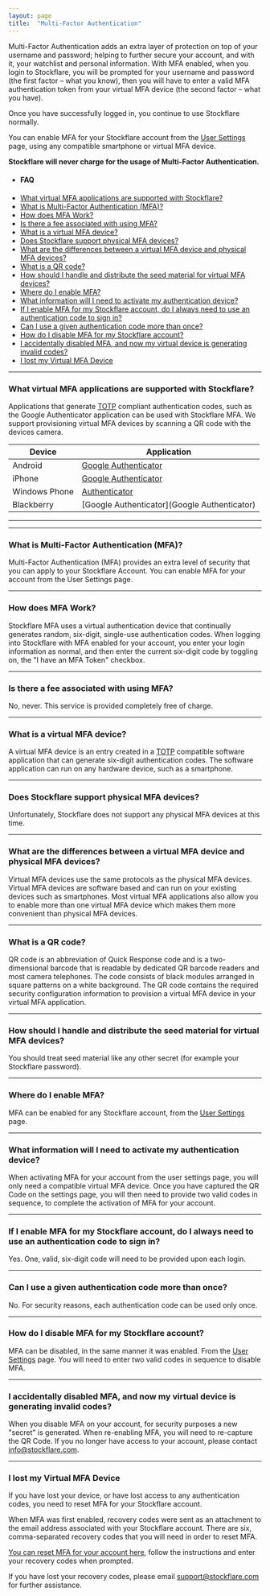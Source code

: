```yaml
---
layout: page
title:  "Multi-Factor Authentication"
---
```


Multi-Factor Authentication adds an extra layer of protection on top of your username and password; helping to further secure your account, and with it, your watchlist and personal information. With MFA enabled, when you login to Stockflare, you will be prompted for your username and password (the first factor – what you know), then you will have to enter a valid MFA authentication token from your virtual MFA device (the second factor – what you have).

Once you have successfully logged in, you continue to use Stockflare normally.

You can enable MFA for your Stockflare account from the [User Settings](https://stockflare.com/settings) page, using any compatible smartphone or virtual MFA device.

__Stockflare will never charge for the usage of Multi-Factor Authentication.__

<ul class="questions block">
  <li><h4>FAQ</h4></li>
  <li><a href="#what-virtual-mfa-applications-are-supported-with-stockflare">What virtual MFA applications are supported with Stockflare?</a></li>
  <li><a href="#what-is-multi-factor-authentication">What is Multi-Factor Authentication (MFA)?</a></li>
  <li><a href="#how-does-mfa-work">How does MFA Work?</a></li>
  <li><a href="#is-there-a-fee-associated-with-using-mfa">Is there a fee associated with using MFA?</a></li>
  <li><a href="#what-is-a-virtual-mfa-device">What is a virtual MFA device?</a></li>
  <li><a href="#does-stockflare-support-physical-mfa-devices">Does Stockflare support physical MFA devices?</a></li>
  <li><a href="#what-are-the-differences">What are the differences between a virtual MFA device and physical MFA devices?</a></li>
  <li><a href="#what-is-a-qr-code">What is a QR code?</a></li>
  <li><a href="#how-should-i-handle">How should I handle and distribute the seed material for virtual MFA devices?</a></li>
  <li><a href="#where-do-i-enable-mfa">Where do I enable MFA?</a></li>
  <li><a href="#what-information-will-i-need">What information will I need to activate my authentication device?</a></li>
  <li><a href="#if-i-enable-mfa">If I enable MFA for my Stockflare account, do I always need to use an authentication code to sign in?</a></li>
  <li><a href="#can-i-use-a-given-authentication">Can I use a given authentication code more than once?</a></li>
  <li><a href="#how-do-i-disable-mfa-for-my-stockflare-account">How do I disable MFA for my Stockflare account?</a></li>
  <li><a href="#i-accidentally-disabled-mfa">I accidentally disabled MFA, and now my virtual device is generating invalid codes?</a></li>
  <li><a href="#i-lost-my-virtual-mfa-device">I lost my Virtual MFA Device</a></li>
</ul>

---

<a class="faq" name="what-virtual-mfa-applications-are-supported-with-stockflare"></a>

### What virtual MFA applications are supported with Stockflare?
Applications that generate [TOTP](http://tools.ietf.org/html/rfc6238) compliant authentication codes, such as the Google Authenticator application can be used with Stockflare MFA. We support provisioning virtual MFA devices by scanning a QR code with the devices camera.

| Device        | Application |
|---------------|-------------|
| Android       | [Google Authenticator](https://support.google.com/accounts/answer/1066447?hl=en) |
| iPhone        | [Google Authenticator](http://itunes.apple.com/us/app/google-authenticator/id388497605?mt=8) |
| Windows Phone | [Authenticator](http://www.windowsphone.com/en-us/store/app/authenticator/e7994dbc-2336-4950-91ba-ca22d653759b) |
| Blackberry    | [Google Authenticator](Google Authenticator) |

---

<a class="faq-anchor" name="what-is-multi-factor-authentication"></a>

---

### What is Multi-Factor Authentication (MFA)?

Multi-Factor Authentication (MFA) provides an extra level of security that you can apply to your Stockflare Account. You can enable MFA for your account from the User Settings page.

---

<a class="faq-anchor" name="how-does-mfa-work"></a>

### How does MFA Work?

Stockflare MFA uses a virtual authentication device that continually generates random, six-digit, single-use authentication codes. When logging into Stockflare with MFA enabled for your account, you enter your login information as normal, and then enter the current six-digit code by toggling on, the "I have an MFA Token" checkbox.

---

<a class="faq-anchor" name="is-there-a-fee-associated-with-using-mfa"></a>

### Is there a fee associated with using MFA?

No, never. This service is provided completely free of charge.

---

<a class="faq" name="what-is-a-virtual-mfa-device"></a>

### What is a virtual MFA device?
A virtual MFA device is an entry created in a [TOTP](http://tools.ietf.org/html/rfc6238) compatible software application that can generate six-digit authentication codes. The software application can run on any hardware device, such as a smartphone.

---

<a class="faq" name="does-stockflare-support-physical-mfa-devices"></a>

### Does Stockflare support physical MFA devices?
Unfortunately, Stockflare does not support any physical MFA devices at this time.

---

<a class="faq" name="what-are-the-differences"></a>

### What are the differences between a virtual MFA device and physical MFA devices?
Virtual MFA devices use the same protocols as the physical MFA devices. Virtual MFA devices are software based and can run on your existing devices such as smartphones. Most virtual MFA applications also allow you to enable more than one virtual MFA device which makes them more convenient than physical MFA devices.

---

<a class="faq" name="what-is-a-qr-code"></a>

### What is a QR code?
QR code is an abbreviation of Quick Response code and is a two-dimensional barcode that is readable by dedicated QR barcode readers and most camera telephones. The code consists of black modules arranged in square patterns on a white background. The QR code contains the required security configuration information to provision a virtual MFA device in your virtual MFA application.

---

<a class="faq" name="how-should-i-handle"></a>

### How should I handle and distribute the seed material for virtual MFA devices?
You should treat seed material like any other secret (for example your Stockflare password).

---

<a class="faq" name="where-do-i-enable-mfa"></a>

### Where do I enable MFA?
MFA can be enabled for any Stockflare account, from the [User Settings](https://stockflare.com/settings) page.

---

<a class="faq" name="what-information-will-i-need"></a>

### What information will I need to activate my authentication device?
When activating MFA for your account from the user settings page, you will only need a compatible virtual MFA device. Once you have captured the QR Code on the settings page, you will then need to provide two valid codes in sequence, to complete the activation of MFA for your account.

---

<a class="faq" name="if-i-enable-mfa"></a>

### If I enable MFA for my Stockflare account, do I always need to use an authentication code to sign in?
Yes. One, valid, six-digit code will need to be provided upon each login.

---

<a class="faq" name="can-i-use-a-given-authentication"></a>

### Can I use a given authentication code more than once?
No. For security reasons, each authentication code can be used only once.

---

<a class="faq" name="how-do-i-disable-mfa-for-my-stockflare-account"></a>

### How do I disable MFA for my Stockflare account?
MFA can be disabled, in the same manner it was enabled. From the [User Settings](https://stockflare.com/settings) page. You will need to enter two valid codes in sequence to disable MFA.

---

<a class="faq" name="i-accidentally-disabled-mfa"></a>

### I accidentally disabled MFA, and now my virtual device is generating invalid codes?
When you disable MFA on your account, for security purposes a new "secret" is generated. When re-enabling MFA, you will need to re-capture the QR Code. If you no longer have access to your account, please contact [info@stockflare.com](info@stockflare.com).

---

<a class="faq" name="i-lost-my-virtual-mfa-device"></a>

### I lost my Virtual MFA Device
If you have lost your device, or have lost access to any authentication codes, you need to reset MFA for your Stockflare account.

When MFA was first enabled, recovery codes were sent as an attachment to the email address associated with your Stockflare account. There are six, comma-separated recovery codes that you will need in order to reset MFA.

[You can reset MFA for your account here](https://stockflare.com/mfa/reset), follow the instructions and enter your recovery codes when prompted.

If you have lost your recovery codes, please email support@stockflare.com for further assistance.
